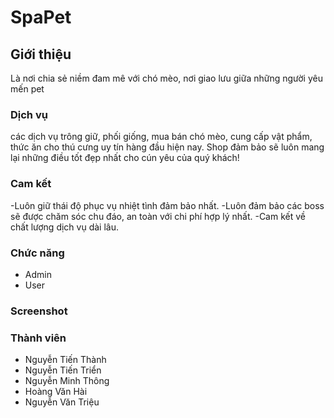 # SpaPet
## Giới thiệu
Là nơi chia sẻ niềm đam mê với chó mèo, nơi giao lưu giữa những người yêu mến pet

### Dịch vụ
các dịch vụ trông giữ, phối giống, mua bán chó mèo, cung cấp vật phẩm, thức ăn cho thú cưng uy tín hàng đầu hiện nay. Shop đảm bảo sẽ luôn mang lại những điều tốt đẹp nhất cho cún yêu của quý khách! 
### Cam kết
 -Luôn giữ thái độ phục vụ nhiệt tình đảm bảo nhất.
 -Luôn đảm bảo các boss sẽ được chăm sóc chu đáo, an toàn với chi phí hợp lý nhất.
 -Cam kết về chất lượng dịch vụ dài lâu.
### Chức năng
 * Admin
 * User

### Screenshot

### Thành viên
  * Nguyễn Tiến Thành
  * Nguyễn Tiến Triển
  * Nguyễn Minh Thông
  * Hoàng Văn Hài
  * Nguyễn Văn Triệu
